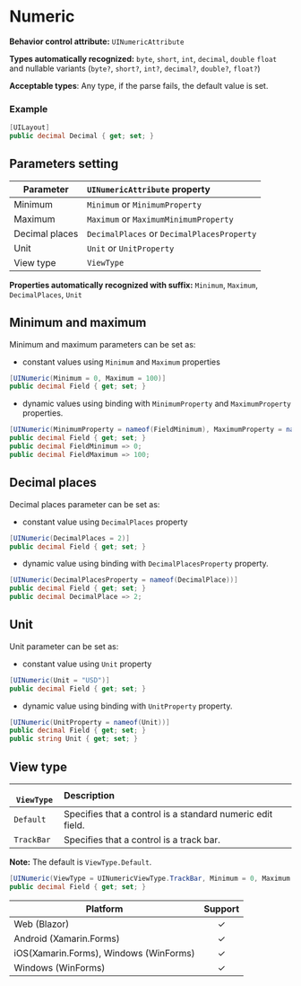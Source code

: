 # Numeric

**Behavior control attribute:**  `UINumericAttribute`

**Types automatically recognized:** `byte`, `short`, `int`, `decimal`, `double` `float` and nullable variants (`byte?`, `short?`, `int?`, `decimal?`, `double?`, `float?`)

**Acceptable types**: Any type, if the parse fails, the default value is set.

###  Example
```csharp
[UILayout]
public decimal Decimal { get; set; }
```

## Parameters setting

| Parameter | `UINumericAttribute` property | 
| -----------|:------------- 
| Minimum | `Minimum` or `MinimumProperty` |
| Maximum | `Maximum` or `MaximumMinimumProperty` |
| Decimal places | `DecimalPlaces` or `DecimalPlacesProperty` |
| Unit | `Unit` or `UnitProperty` |
| View type | `ViewType` |

**Properties automatically recognized with suffix:** `Minimum`, `Maximum`, `DecimalPlaces`, `Unit`

##  Minimum and maximum
Minimum and maximum parameters can be set as:
* constant values using `Minimum` and `Maximum` properties

```csharp
[UINumeric(Minimum = 0, Maximum = 100)]
public decimal Field { get; set; }
```

* dynamic values using binding with `MinimumProperty` and `MaximumProperty` properties.

```csharp
[UINumeric(MinimumProperty = nameof(FieldMinimum), MaximumProperty = nameof(FieldMaximum))]
public decimal Field { get; set; }
public decimal FieldMinimum => 0;
public decimal FieldMaximum => 100;
```

## Decimal places
Decimal places parameter can be set as:
* constant value using `DecimalPlaces` property

```csharp
[UINumeric(DecimalPlaces = 2)]
public decimal Field { get; set; }
```

* dynamic value using binding with `DecimalPlacesProperty` property.

```csharp
[UINumeric(DecimalPlacesProperty = nameof(DecimalPlace))]
public decimal Field { get; set; }
public decimal DecimalPlace => 2;
```

## Unit

Unit parameter can be set as:
* constant value using `Unit` property

```csharp
[UINumeric(Unit = "USD")]
public decimal Field { get; set; }
```

* dynamic value using binding with `UnitProperty` property.

```csharp
[UINumeric(UnitProperty = nameof(Unit))]
public decimal Field { get; set; }
public string Unit { get; set; }
```

## View type

|` ViewType`    | Description | 
| ------------- |:------------- 
| `Default` | Specifies that a control is a standard numeric edit field. |
| `TrackBar` | Specifies that a control is a track bar. |

**Note:** The default is `ViewType.Default`.

```csharp
[UINumeric(ViewType = UINumericViewType.TrackBar, Minimum = 0, Maximum = 100)]
public decimal Field { get; set; }
```

| Platform | Support | 
| -----------|:-------------:| 
| Web (Blazor) | &check; |
| Android (Xamarin.Forms) | &check; |
| iOS(Xamarin.Forms), Windows (WinForms) | &check; |
| Windows (WinForms) | &check; |